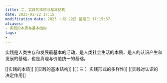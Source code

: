 ```yaml
---
title: 二、实践的本质与基本结构
date: 2023-01-22 17:15
modification date: 2023 一月 22日 星期日 17:15:37
aliases: 
- 实践的本质与基本结构
tags: 
- 
---
```


实践是人类生存和发展最基本的活动，是人类社会生活的本质，是人的认识产生和发展的基础，也是真理与价值统一的基础。

[[实践的本质]]
[[实践的基本结构]]
[[（ 三 ）实践形式的多样性]]
[[实践对认识的决定作用]]
